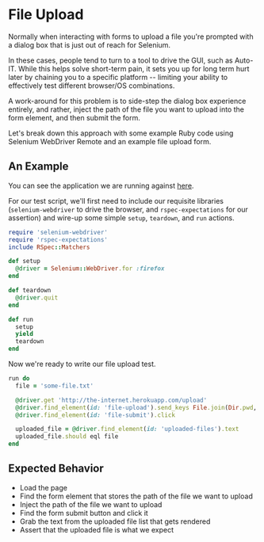 # File Upload

Normally when interacting with forms to upload a file you're prompted with a dialog box that is just out of reach for Selenium.

In these cases, people tend to turn to a tool to drive the GUI, such as Auto-IT. While this helps solve short-term pain, it sets you up for long term hurt later by chaining you to a specific platform -- limiting your ability to effectively test different browser/OS combinations.

A work-around for this problem is to side-step the dialog box experience entirely, and rather, inject the path of the file you want to upload into the form element, and then submit the form.

Let's break down this approach with some example Ruby code using Selenium WebDriver Remote and an example file upload form.

## An Example

You can see the application we are running against [here](http://the-internet.herokuapp.com/upload).

For our test script, we'll first need to include our requisite libraries (`selenium-webdriver` to drive the browser, and `rspec-expectations` for our assertion) and wire-up some simple `setup`, `teardown`, and `run` actions.

```ruby
require 'selenium-webdriver'
require 'rspec-expectations'
include RSpec::Matchers

def setup
  @driver = Selenium::WebDriver.for :firefox
end

def teardown
  @driver.quit
end

def run
  setup
  yield
  teardown
end
```

Now we're ready to write our file upload test.

```ruby
run do
  file = 'some-file.txt'

  @driver.get 'http://the-internet.herokuapp.com/upload'
  @driver.find_element(id: 'file-upload').send_keys File.join(Dir.pwd, file)
  @driver.find_element(id: 'file-submit').click

  uploaded_file = @driver.find_element(id: 'uploaded-files').text
  uploaded_file.should eql file
end
```

## Expected Behavior

+ Load the page
+ Find the form element that stores the path of the file we want to upload
+ Inject the path of the file we want to upload
+ Find the form submit button and click it
+ Grab the text from the uploaded file list that gets rendered
+ Assert that the uploaded file is what we expect
